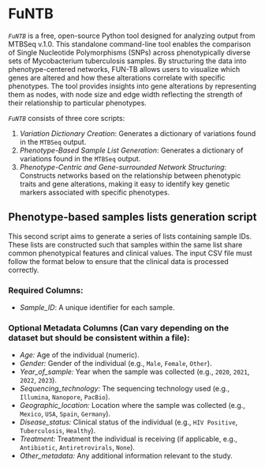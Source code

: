 # FuNTB

*`FuNTB`* is a free, open-source Python tool designed for analyzing output from MTBSeq v.1.0. This standalone command-line tool enables the comparison of Single Nucleotide Polymorphisms (SNPs) across phenotypically diverse sets of Mycobacterium tuberculosis samples. By structuring the data into phenotype-centered networks, FUN-TB allows users to visualize which genes are altered and how these alterations correlate with specific phenotypes. The tool provides insights into gene alterations by representing them as nodes, with node size and edge width reflecting the strength of their relationship to particular phenotypes. 

*`FuNTB`* consists of three core scripts:

1. *Variation Dictionary Creation*: Generates a dictionary of variations found in the `MTBSeq` output.
2. *Phenotype-Based Sample List Generation*: Generates a dictionary of variations found in the `MTBSeq` output.
3. *Phenotype-Centric and Gene-surrounded Network Structuring*: Constructs networks based on the relationship between phenotypic traits and gene alterations, making it easy to identify key genetic markers associated with specific phenotypes.


## Phenotype-based samples lists generation script
This second script aims to generate a series of lists containing sample IDs. These lists are constructed such that samples within the same list share common phenotypical features and clinical values. The input CSV file must follow the format below to ensure that the clinical data is processed correctly.

### Required Columns:
- *Sample_ID*: A unique identifier for each sample.

### Optional Metadata Columns (Can vary depending on the dataset but should be consistent within a file):
- *Age:* Age of the individual (numeric).
- *Gender:* Gender of the individual (e.g., `Male`, `Female`, `Other`).
- *Year_of_sample:* Year when the sample was collected (e.g., `2020`, `2021`, `2022`, `2023`).
- *Sequencing_technology:* The sequencing technology used (e.g., `Illumina`, `Nanopore`, `PacBio`).
- *Geographic_location:* Location where the sample was collected (e.g., `Mexico`, `USA`, `Spain`, `Germany`).
- *Disease_status:* Clinical status of the individual (e.g., `HIV Positive`, `Tuberculosis`, `Healthy`).
- *Treatment:* Treatment the individual is receiving (if applicable, e.g., `Antibiotic`, `Antiretrovirals`, `None`).
- *Other_metadata:* Any additional information relevant to the study.

